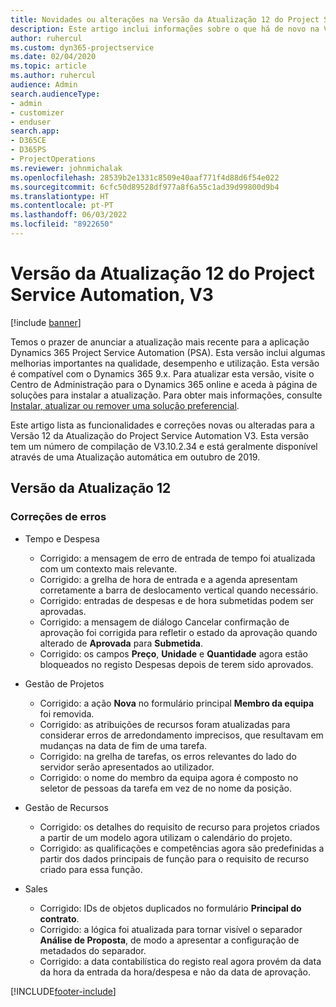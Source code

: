 ```yaml
---
title: Novidades ou alterações na Versão da Atualização 12 do Project Service Automation, V3
description: Este artigo inclui informações sobre o que há de novo na Versão 12 da Atualização do Project Service Automation, V3.
author: ruhercul
ms.custom: dyn365-projectservice
ms.date: 02/04/2020
ms.topic: article
ms.author: ruhercul
audience: Admin
search.audienceType:
- admin
- customizer
- enduser
search.app:
- D365CE
- D365PS
- ProjectOperations
ms.reviewer: johnmichalak
ms.openlocfilehash: 28539b2e1331c8509e40aaf771f4d88d6f54e022
ms.sourcegitcommit: 6cfc50d89528df977a8f6a55c1ad39d99800d9b4
ms.translationtype: HT
ms.contentlocale: pt-PT
ms.lasthandoff: 06/03/2022
ms.locfileid: "8922650"
---
```

# <a name="project-service-automation-update-release-12-v3"></a>Versão da Atualização 12 do Project Service Automation, V3

[!include [banner](../includes/psa-now-project-operations.md)]

Temos o prazer de anunciar a atualização mais recente para a aplicação Dynamics 365 Project Service Automation (PSA). Esta versão inclui algumas melhorias importantes na qualidade, desempenho e utilização. Esta versão é compatível com o Dynamics 365 9.x. Para atualizar esta versão, visite o Centro de Administração para o Dynamics 365 online e aceda à página de soluções para instalar a atualização. Para obter mais informações, consulte [Instalar, atualizar ou remover uma solução preferencial](/power-platform/admin/install-remove-preferred-solution).

Este artigo lista as funcionalidades e correções novas ou alteradas para a Versão 12 da Atualização do Project Service Automation V3. Esta versão tem um número de compilação de V3.10.2.34 e está geralmente disponível através de uma Atualização automática em outubro de 2019.

## <a name="update-release-12"></a>Versão da Atualização 12

### <a name="bug-fixes"></a>Correções de erros

- Tempo e Despesa

    - Corrigido: a mensagem de erro de entrada de tempo foi atualizada com um contexto mais relevante.
    - Corrigido: a grelha de hora de entrada e a agenda apresentam corretamente a barra de deslocamento vertical quando necessário.
    - Corrigido: entradas de despesas e de hora submetidas podem ser aprovadas.
    - Corrigido: a mensagem de diálogo Cancelar confirmação de aprovação foi corrigida para refletir o estado da aprovação quando alterado de **Aprovada** para **Submetida**.
    - Corrigido: os campos **Preço**, **Unidade** e **Quantidade** agora estão bloqueados no registo Despesas depois de terem sido aprovados.

- Gestão de Projetos

    - Corrigido: a ação **Nova** no formulário principal **Membro da equipa** foi removida.
    - Corrigido: as atribuições de recursos foram atualizadas para considerar erros de arredondamento imprecisos, que resultavam em mudanças na data de fim de uma tarefa.
    - Corrigido: na grelha de tarefas, os erros relevantes do lado do servidor serão apresentados ao utilizador.
    - Corrigido: o nome do membro da equipa agora é composto no seletor de pessoas da tarefa em vez de no nome da posição.

- Gestão de Recursos

    - Corrigido: os detalhes do requisito de recurso para projetos criados a partir de um modelo agora utilizam o calendário do projeto.
    - Corrigido: as qualificações e competências agora são predefinidas a partir dos dados principais de função para o requisito de recurso criado para essa função.

- Sales

    - Corrigido: IDs de objetos duplicados no formulário **Principal do contrato**.
    - Corrigido: a lógica foi atualizada para tornar visível o separador **Análise de Proposta**, de modo a apresentar a configuração de metadados do separador.
    - Corrigido: a data contabilística do registo real agora provém da data da hora da entrada da hora/despesa e não da data de aprovação.


[!INCLUDE[footer-include](../includes/footer-banner.md)]
